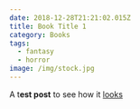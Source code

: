 ```yaml
---
date: 2018-12-28T21:21:02.015Z
title: Book Title 1
category: Books
tags:
  - fantasy
  - horror
image: /img/stock.jpg
---
```

A t**est post** to see how it [looks](https://www.google.com)
